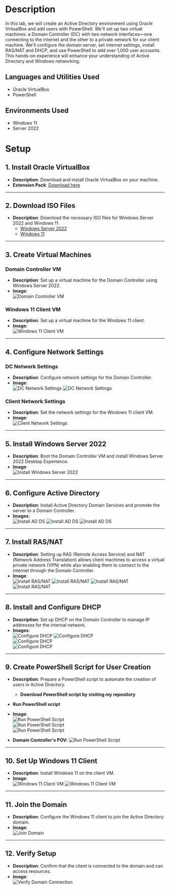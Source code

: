# Description
In this lab, we will create an Active Directory environment using Oracle VirtualBox and add users with PowerShell. We'll set up two virtual machines: a Domain Controller (DC) with two network interfaces—one connecting to the internet and the other to a private network for our client machine. We'll configure the domain server, set internet settings, install RAS/NAT and DHCP, and use PowerShell to add over 1,000 user accounts. This hands-on experience will enhance your understanding of Active Directory and Windows networking.

## Languages and Utilities Used

- Oracle VirtualBox
- PowerShell

## Environments Used

- Windows 11
- Server 2022
# Setup

## 1. Install Oracle VirtualBox
- **Description**: Download and install Oracle VirtualBox on your machine.
- **Extension Pack**: [Download here](https://www.virtualbox.org/)

---

## 2. Download ISO Files
- **Description**: Download the necessary ISO files for Windows Server 2022 and Windows 11.
  - [Windows Server 2022](https://www.microsoft.com/en-us/evalcenter/download-windows-server-2022)
  - [Windows 11](https://www.microsoft.com/en-us/software-download/windows11)

---

## 3. Create Virtual Machines

### Domain Controller VM
- **Description**: Set up a virtual machine for the Domain Controller using Windows Server 2022.
- **Image**:  
  ![Domain Controller VM](images/1.png)

### Windows 11 Client VM
- **Description**: Set up a virtual machine for the Windows 11 client.
- **Image**:  
  ![Windows 11 Client VM](images/createclient.png)

---

## 4. Configure Network Settings

### DC Network Settings
- **Description**: Configure network settings for the Domain Controller.
- **Image**:  
  ![DC Network Settings](images/dcnet1.png)
  ![DC Network Settings](images/dcnet2.png)


### Client Network Settings
- **Description**: Set the network settings for the Windows 11 client VM.
- **Image**:  
  ![Client Network Settings](images/clientnet.png)

---

## 5. Install Windows Server 2022
- **Description**: Boot the Domain Controller VM and install Windows Server 2022 Desktop Experience.
- **Image**:  
  ![Install Windows Server 2022](images/serverdesktopexperience.png)

---

## 6. Configure Active Directory
- **Description**: Install Active Directory Domain Services and promote the server to a Domain Controller.
- **Images**:  
  ![Install AD DS](images/configdc1.png)
  ![Install AD DS](images/configdc2.png)
  ![Install AD DS](images/configdc3.png)  

---

## 7. Install RAS/NAT
- **Description**: Setting up RAS (Remote Access Service) and NAT (Network Address Translation) allows client machines to access a virtual private network (VPN) while also enabling them to connect to the internet through the Domain Controller.
- **Image**:  
  ![Install RAS/NAT](images/ras1.png)
  ![Install RAS/NAT](images/ras2.png)
  ![Install RAS/NAT](images/ras3.png)
  ![Install RAS/NAT](images/ras4.png)


---

## 8. Install and Configure DHCP
- **Description**: Set up DHCP on the Domain Controller to manage IP addresses for the internal network.
- **Images**:  
  ![Configure DHCP](images/dhcp1.png)
  ![Configure DHCP](images/dhcp2.png)  
  ![Configure DHCP](images/dhcp3.png)  
  ![Configure DHCP](images/dhcp4.png)  


---

## 9. Create PowerShell Script for User Creation
- **Description**: Prepare a PowerShell script to automate the creation of users in Active Directory.
  - **Download PowerShell script by visiting my repository**
  
- **Run PowerShell script**
- **Image**:  
  ![Run PowerShell Script](images/powershell1.png)  
  ![Run PowerShell Script](images/powershell2.png)  
  ![Run PowerShell Script](images/powershell3.png)

- **Domain Controller's POV:**
        ![Run PowerShell Script](images/68747470733a2f2f692e696d6775722e636f6d2f504f706a6e66392e676966.gif)  
---

## 10. Set Up Windows 11 Client
- **Description**: Install Windows 11 on the client VM.
- **Image**:  
  ![Windows 11 Client VM](images/client1.png)
  ![Windows 11 Client VM](images/client2.png)
---

## 11. Join the Domain
- **Description**: Configure the Windows 11 client to join the Active Directory domain.
- **Image**:  
  ![Join Domain](images/joindomain.png)

---

## 12. Verify Setup
- **Description**: Confirm that the client is connected to the domain and can access resources.
- **Image**:  
  ![Verify Domain Connection](images/image.png)

